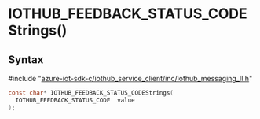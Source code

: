 # IOTHUB_FEEDBACK_STATUS_CODEStrings()

## Syntax

\#include "[azure-iot-sdk-c/iothub_service_client/inc/iothub_messaging_ll.h](../iot-c-ref-iothub-messaging-ll-h.md)"  
```C
const char* IOTHUB_FEEDBACK_STATUS_CODEStrings(
  IOTHUB_FEEDBACK_STATUS_CODE  value
);
```


